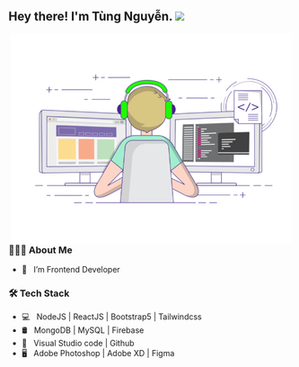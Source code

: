 <h2> Hey there! I'm Tùng Nguyễn. <img src="https://github.com/souvikguria98/souvikguria98/blob/master/Hi.gif"
        width="25"></h2>
<img align="right" alt="GIF" src="https://raw.githubusercontent.com/devSouvik/devSouvik/master/gif3.gif" width="500" />

<h3> 👨🏻‍💻 About Me </h3>

- 🔭 &nbsp; I’m Frontend Developer

<h3>🛠 Tech Stack</h3>

- 💻 &nbsp; NodeJS | ReactJS | Bootstrap5 | Tailwindcss 
- 🛢 &nbsp; MongoDB | MySQL | Firebase
- 🔧 &nbsp; Visual Studio code | Github
- 🖥 &nbsp; Adobe Photoshop | Adobe XD | Figma

<br>


